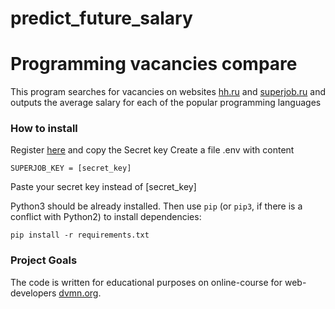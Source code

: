 # predict_future_salary

# Programming vacancies compare

This program searches for vacancies on websites [hh.ru](https://hh.ru/) and [superjob.ru](https://www.superjob.ru/) and outputs the average salary for each of the popular programming languages

### How to install

Register [here](https://api.superjob.ru/register) and copy the Secret key
Create a file .env with content
```
SUPERJOB_KEY = [secret_key]
```
Paste your secret key instead of [secret_key]

Python3 should be already installed. 
Then use `pip` (or `pip3`, if there is a conflict with Python2) to install dependencies:
```
pip install -r requirements.txt
```

### Project Goals

The code is written for educational purposes on online-course for web-developers [dvmn.org](https://dvmn.org/).
